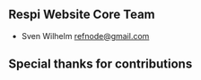 ## Respi Website Core Team

* Sven Wilhelm <refnode@gmail.com>

## Special thanks for contributions
